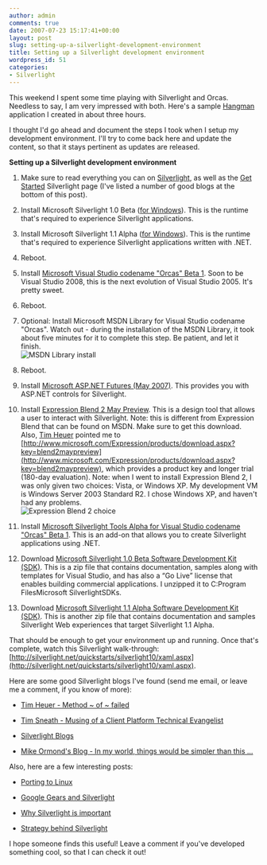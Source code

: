 ```yaml
---
author: admin
comments: true
date: 2007-07-23 15:17:41+00:00
layout: post
slug: setting-up-a-silverlight-development-environment
title: Setting up a Silverlight development environment
wordpress_id: 51
categories:
- Silverlight
---
```


This weekend I spent some time playing with Silverlight and Orcas. Needless to say, I am very impressed with both. Here's a sample [Hangman](http://apps.wadewegner.com/hangman) application I created in about three hours.




I thought I'd go ahead and document the steps I took when I setup my development environment. I'll try to come back here and update the content, so that it stays pertinent as updates are released.




**Setting up a Silverlight development environment**






  1. Make sure to read everything you can on [Silverlight](http://silverlight.net/), as well as the [Get Started](http://silverlight.net/GetStarted/) Silverlight page (I've listed a number of good blogs at the bottom of this post).

  2. Install Microsoft Silverlight 1.0 Beta ([for Windows](http://go.microsoft.com/fwlink/?LinkID=89015&clcid=0x409)). This is the runtime that's required to experience Silverlight applications.

  3. Install Microsoft Silverlight 1.1 Alpha ([for Windows](http://go.microsoft.com/fwlink/?LinkID=88986&clcid=0x409)). This is the runtime that's required to experience Silverlight applications written with .NET.

  4. Reboot.

  5. Install [Microsoft Visual Studio codename "Orcas" Beta 1](http://go.microsoft.com/fwlink/?LinkID=89146&clcid=0x409). Soon to be Visual Studio 2008, this is the next evolution of Visual Studio 2005. It's pretty sweet.

  6. Reboot.

  7. Optional: Install Microsoft MSDN Library for Visual Studio codename "Orcas". Watch out - during the installation of the MSDN Library, it took about five minutes for it to complete this step. Be patient, and let it finish.  
![MSDN Library install](https://wadewegner.blob.core.windows.net/wordpress/content/binary/WindowsLiveWriter/8cd2f9f4af11_7EDC/image3_thumb.png)

  8. Reboot.

  9. Install [Microsoft ASP.NET Futures (May 2007)](http://go.microsoft.com/fwlink/?LinkID=89147&clcid=0x409). This provides you with ASP.NET controls for Silverlight.

  10. Install [Expression Blend 2 May Preview](http://go.microsoft.com/fwlink/?LinkID=79076&clcid=0x409). This is a design tool that allows a user to interact with Silverlight. Note: this is different from Expression Blend that can be found on MSDN. Make sure to get this download. Also, [Tim Heuer](http://timheuer.com/blog/) pointed me to [http://www.microsoft.com/Expression/products/download.aspx?key=blend2maypreview](http://www.microsoft.com/Expression/products/download.aspx?key=blend2maypreview), which provides a product key and longer trial (180-day evaluation). Note: when I went to install Expression Blend 2, I was only given two choices: Vista, or Windows XP. My development VM is Windows Server 2003 Standard R2. I chose Windows XP, and haven't had any problems.  
![Expression Blend 2 choice](https://wadewegner.blob.core.windows.net/wordpress/content/binary/WindowsLiveWriter/8cd2f9f4af11_7EDC/image4_thumb.png)

  11. Install [Microsoft Silverlight Tools Alpha for Visual Studio codename "Orcas" Beta 1](http://go.microsoft.com/fwlink/?LinkID=89149&clcid=0x409). This is an add-on that allows you to create Silverlight applications using .NET.

  12. Download [Microsoft Silverlight 1.0 Beta Software Development Kit (SDK)](http://go.microsoft.com/fwlink/?LinkID=89144&clcid=0x409). This is a zip file that contains documentation, samples along with templates for Visual Studio, and has also a “Go Live” license that enables building commercial applications. I unzipped it to C:Program FilesMicrosoft SilverlightSDKs.

  13. Download [Microsoft Silverlight 1.1 Alpha Software Development Kit (SDK)](http://go.microsoft.com/fwlink/?LinkID=89145&clcid=0x409). This is another zip file that contains documentation and samples Silverlight Web experiences that target Silverlight 1.1 Alpha.



That should be enough to get your environment up and running. Once that's complete, watch this Silverlight walk-through: [http://silverlight.net/quickstarts/silverlight10/xaml.aspx](http://silverlight.net/quickstarts/silverlight10/xaml.aspx).




Here are some good Silverlight blogs I've found (send me email, or leave me a comment, if you know of more):






  * [Tim Heuer - Method ~ of ~ failed](http://timheuer.com/blog/)

  * [Tim Sneath - Musing of a Client Platform Technical Evangelist](http://blogs.msdn.com/tims/default.aspx)

  * [Silverlight Blogs](http://silverlight.net/blogs/)

  * [Mike Ormond's Blog - In my world, things would be simpler than this ...](http://blogs.msdn.com/mikeormond/default.aspx)



Also, here are a few interesting posts:




  * [Porting to Linux](http://tirania.org/blog/archive/2007/Jun-21.html)

  * [Google Gears and Silverlight](http://nerddawg.blogspot.com/2007/06/google-gears-and-silverlight.html)

  * [Why Silverlight is important](http://www.techcrunch.com/2007/05/01/take-time-to-understand-silverlight-its-important/)

  * [Strategy behind Silverlight](http://jeremy.zawodny.com/blog/archives/009000.html)



I hope someone finds this useful! Leave a comment if you've developed something cool, so that I can check it out!
